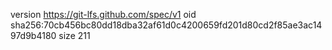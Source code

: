 version https://git-lfs.github.com/spec/v1
oid sha256:70cb456bc80dd18dba32af61d0c4200659fd201d80cd2f85ae3ac1497d9b4180
size 211
